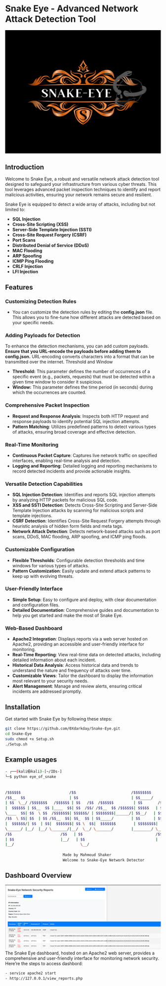# Snake Eye - Advanced Network Attack Detection Tool
![Snake Eye Logo](images/logo.PNG)

## Introduction

Welcome to Snake Eye, a robust and versatile network attack detection tool designed to safeguard your infrastructure from various cyber threats. This tool leverages advanced packet inspection techniques to identify and report malicious activities, ensuring your network remains secure and resilient.

Snake Eye is equipped to detect a wide array of attacks, including but not limited to:

- **SQL Injection**
- **Cross-Site Scripting (XSS)**
- **Server-Side Template Injection (SSTI)**
- **Cross-Site Request Forgery (CSRF)**
- **Port Scans**
- **Distributed Denial of Service (DDoS)**
- **MAC Flooding**
- **ARP Spoofing**
- **ICMP Ping Flooding**
- **CRLF Injection**
- **LFI Injection**
  
## Features

### Customizing Detection Rules

- You can customize the detection rules by editing the **config.json** file. This allows you to fine-tune how different attacks are detected based on your specific needs.

### Adding Payloads for Detection

To enhance the detection mechanisms, you can add custom payloads. **Ensure that you URL-encode the payloads before adding them to config.json.** URL-encoding converts characters into a format that can be transmitted over the internet.
Threshold and Window

  -  **Threshold:** This parameter defines the number of occurrences of a specific event (e.g., packets, requests) that must be detected within a given time window to consider it suspicious.
  -  **Window:** This parameter defines the time period (in seconds) during which the occurrences are counted.
    
### Comprehensive Packet Inspection
- **Request and Response Analysis**: Inspects both HTTP request and response payloads to identify potential SQL injection attempts.
- **Pattern Matching**: Utilizes predefined patterns to detect various types of attacks, ensuring broad coverage and effective detection.

### Real-Time Monitoring
- **Continuous Packet Capture**: Captures live network traffic on specified interfaces, enabling real-time analysis and detection.
- **Logging and Reporting**: Detailed logging and reporting mechanisms to record detected incidents and provide actionable insights.

### Versatile Detection Capabilities
- **SQL Injection Detection**: Identifies and reports SQL injection attempts by analyzing HTTP packets for malicious SQL code.
- **XSS and SSTI Detection**: Detects Cross-Site Scripting and Server-Side Template Injection attacks by scanning for malicious scripts and template injections.
- **CSRF Detection**: Identifies Cross-Site Request Forgery attempts through heuristic analysis of hidden form fields and meta tags.
- **Network Attack Detection**: Detects network-based attacks such as port scans, DDoS, MAC flooding, ARP spoofing, and ICMP ping floods.

### Customizable Configuration
- **Flexible Thresholds**: Configurable detection thresholds and time windows for various types of attacks.
- **Pattern Customization**: Easily update and extend attack patterns to keep up with evolving threats.

### User-Friendly Interface
- **Simple Setup**: Easy to configure and deploy, with clear documentation and configuration files.
- **Detailed Documentation**: Comprehensive guides and documentation to help you get started and make the most of Snake Eye.

### Web-Based Dashboard
- **Apache2 Integration**: Displays reports via a web server hosted on Apache2, providing an accessible and user-friendly interface for monitoring.
- **Real-Time Reporting**: View real-time data on detected attacks, including detailed information about each incident.
- **Historical Data Analysis**: Access historical data and trends to understand the nature and frequency of attacks over time.
- **Customizable Views**: Tailor the dashboard to display the information most relevant to your security needs.
- **Alert Management**: Manage and review alerts, ensuring critical incidents are addressed promptly.
 
## Installation

Get started with Snake Eye by following these steps:
```sh
git clone https://github.com/0Xdarkday/Snake-Eye.git
cd Snake-Eye
sudo chmod +x Setup.sh
./Setup.sh
```
## Example usages
  ```sh
- ┌──(kali㉿kali)-[~/IDs-]
└─$ python eye_of_snake              


/$$$$$$                      /$$                         /$$$$$$$$                    
/$$__  $$                    | $$                        | $$_____/                    
| $$  \__/ /$$$$$$$   /$$$$$$ | $$   /$$  /$$$$$$         | $$       /$$   /$$  /$$$$$$ 
|  $$$$$$ | $$__  $$ |____  $$| $$  /$$/ /$$__  $$ /$$$$$$| $$$$$   | $$  | $$ /$$__  $$
 \____  $$| $$  \ $$  /$$$$$$$| $$$$$$/ | $$$$$$$$|______/| $$__/   | $$  | $$| $$$$$$$$
 /$$  \ $$| $$  | $$ /$$__  $$| $$_  $$ | $$_____/        | $$      | $$  | $$| $$_____/
|  $$$$$$/| $$  | $$|  $$$$$$$| $$ \  $$|  $$$$$$$        | $$$$$$$$|  $$$$$$$|  $$$$$$$
 \______/ |__/  |__/ \_______/|__/  \__/ \_______/        |________/ \____  $$ \_______/
/$$                      /$$   | $$                                 /$$  | $$          
| $$                     |__/   | $$                                |  $$$$$$/          
|__/                              \__/                                 \______/

                            Made by Mahmoud Shaker
                            Welcome to Snake-Eye Network Detector
```
## Dashboard Overview
![Dashboard Overview](images/dashboard.png)
The Snake Eye dashboard, hosted on an Apache2 web server, provides a comprehensive and user-friendly interface for monitoring network security. Here’re the steps to access dashbord:
   ```sh
- service apache2 start
- http://127.0.0.1/view_reports.php 
